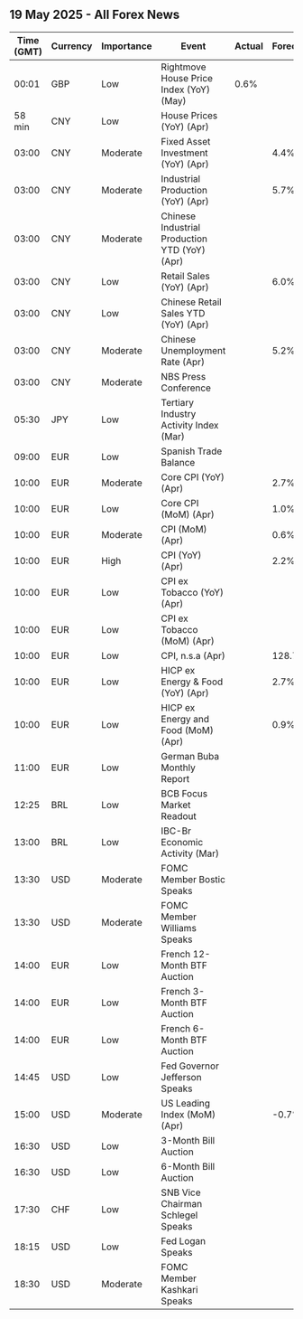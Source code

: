## 19 May 2025 - All Forex News

| Time (GMT) | Currency | Importance | Event | Actual | Forecast | Previous |
|------|----------|------------|-------|--------|----------|----------|
| 00:01 | GBP | Low | Rightmove House Price Index (YoY) (May) | 0.6% |  | 1.3% |
| 58 min | CNY | Low | House Prices (YoY) (Apr) |  |  | -4.5% |
| 03:00 | CNY | Moderate | Fixed Asset Investment (YoY) (Apr) |  | 4.4% | 4.2% |
| 03:00 | CNY | Moderate | Industrial Production (YoY) (Apr) |  | 5.7% | 7.7% |
| 03:00 | CNY | Moderate | Chinese Industrial Production YTD (YoY) (Apr) |  |  | 6.5% |
| 03:00 | CNY | Low | Retail Sales (YoY) (Apr) |  | 6.0% | 5.9% |
| 03:00 | CNY | Low | Chinese Retail Sales YTD (YoY) (Apr) |  |  | 3.61% |
| 03:00 | CNY | Moderate | Chinese Unemployment Rate (Apr) |  | 5.2% | 5.2% |
| 03:00 | CNY | Moderate | NBS Press Conference |  |  |  |
| 05:30 | JPY | Low | Tertiary Industry Activity Index (Mar) |  |  | -0.90 |
| 09:00 | EUR | Low | Spanish Trade Balance |  |  | -3.42B |
| 10:00 | EUR | Moderate | Core CPI (YoY) (Apr) |  | 2.7% | 2.4% |
| 10:00 | EUR | Low | Core CPI (MoM) (Apr) |  | 1.0% | 1.0% |
| 10:00 | EUR | Moderate | CPI (MoM) (Apr) |  | 0.6% | 0.6% |
| 10:00 | EUR | High | CPI (YoY) (Apr) |  | 2.2% | 2.2% |
| 10:00 | EUR | Low | CPI ex Tobacco (YoY) (Apr) |  |  | 2.1% |
| 10:00 | EUR | Low | CPI ex Tobacco (MoM) (Apr) |  |  | 0.6% |
| 10:00 | EUR | Low | CPI, n.s.a (Apr) |  | 128.76 | 128.04 |
| 10:00 | EUR | Low | HICP ex Energy & Food (YoY) (Apr) |  | 2.7% | 2.7% |
| 10:00 | EUR | Low | HICP ex Energy and Food (MoM) (Apr) |  | 0.9% | 0.8% |
| 11:00 | EUR | Low | German Buba Monthly Report |  |  |  |
| 12:25 | BRL | Low | BCB Focus Market Readout |  |  |  |
| 13:00 | BRL | Low | IBC-Br Economic Activity (Mar) |  |  | 0.40% |
| 13:30 | USD | Moderate | FOMC Member Bostic Speaks |  |  |  |
| 13:30 | USD | Moderate | FOMC Member Williams Speaks |  |  |  |
| 14:00 | EUR | Low | French 12-Month BTF Auction |  |  | 1.985% |
| 14:00 | EUR | Low | French 3-Month BTF Auction |  |  | 2.057% |
| 14:00 | EUR | Low | French 6-Month BTF Auction |  |  | 2.023% |
| 14:45 | USD | Low | Fed Governor Jefferson Speaks |  |  |  |
| 15:00 | USD | Moderate | US Leading Index (MoM) (Apr) |  | -0.7% | -0.7% |
| 16:30 | USD | Low | 3-Month Bill Auction |  |  | 4.300% |
| 16:30 | USD | Low | 6-Month Bill Auction |  |  | 4.105% |
| 17:30 | CHF | Low | SNB Vice Chairman Schlegel Speaks |  |  |  |
| 18:15 | USD | Low | Fed Logan Speaks |  |  |  |
| 18:30 | USD | Moderate | FOMC Member Kashkari Speaks |  |  |  |
